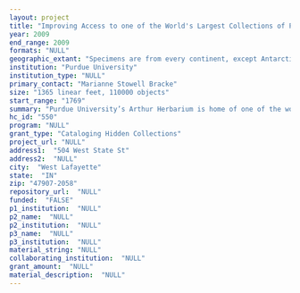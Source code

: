 ```yaml
--- 
layout: project 
title: "Improving Access to one of the World's Largest Collections of Plant Rust Fungi"
year: 2009
end_range: 2009
formats: "NULL"
geographic_extant: "Specimens are from every continent, except Antarctica and represent over 180 countries.The majority of the collection is from the United States."
institution: "Purdue University"
institution_type: "NULL"
primary_contact: "Marianne Stowell Bracke"
size: "1365 linear feet, 110000 objects"
start_range: "1769"
summary: "Purdue University’s Arthur Herbarium is home of one of the world’s largest and most studied collections of plant rust fungi. Its 110,000 specimens, from throughout the world, comprise the diseased part of plants, identified and stored in archival envelopes. More than 2500 of these are authoritative “Type Specimens” from which the species was originally discovered, classified, described and named. The earliest specimen was collected in 1769 during James Cook’s first voyage. Others were collected by famous Americans such as George Washington Carver. Rust fungi are all plant pathogens, many of great economic importance. Epidemics of wheat stem rust in the 20th century destroyed millions of bushels of wheat. This rust has been effectively controlled by development of resistant cultivars, but a new race recently found in Africa, overcomes the resistance found in most cultivars. Wind-blown spores of this race will likely eventually reach the Americas. In the present decade, soybean rust spread from Asia and Africa to the Americas. The Arthur Herbarium is a key resource for identification, diversity, and historical records of rust occurrence. Ecologists, biogeographers, botanists, and geneticists all over the world are now beginning to take advantage of this rich source of genetic information. Over the past eight years we have cataloged 50,000 specimens. We hope to catalog the remaining 60,000 and make the collection more widely available through a web-based interface."
hc_id: "550"
program: "NULL"
grant_type: "Cataloging Hidden Collections"
project_url: "NULL"
address1:  "504 West State St"
address2:  "NULL"
city:  "West Lafayette"
state:  "IN"
zip: "47907-2058"
repository_url:  "NULL"
funded:  "FALSE"
p1_institution:  "NULL"
p2_name:  "NULL"
p2_institution:  "NULL"
p3_name:  "NULL"
p3_institution:  "NULL"
material_string: "NULL"
collaborating_institution:  "NULL"
grant_amount:  "NULL"
material_description:  "NULL"
---
```

